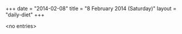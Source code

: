 +++
date = "2014-02-08"
title = "8 February 2014 (Saturday)"
layout = "daily-diet"
+++

<p>&lt;no entries&gt;</p>